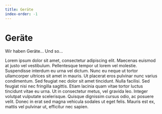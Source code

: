 ```yaml
---
title: Geräte
index-order: -1
---
```


# Geräte

Wir haben Geräte... Und so...

Lorem ipsum dolor sit amet, consectetur adipiscing elit. Maecenas euismod at justo vel vestibulum. Pellentesque tempor ut lorem vel molestie. Suspendisse interdum eu urna vel dictum. Nunc eu neque ut tortor ullamcorper ultrices sit amet in mauris. Ut placerat eros pulvinar nunc varius condimentum. Sed feugiat nec dolor sit amet tincidunt. Nulla facilisi. Sed feugiat nisi nec fringilla sagittis. Etiam lacinia quam vitae tortor luctus tincidunt vitae eu urna. Ut in consectetur metus, vel gravida leo. Integer volutpat vulputate scelerisque. Quisque dignissim cursus odio, ac posuere velit. Donec in erat sed magna vehicula sodales ut eget felis. Mauris est ex, mattis vel pulvinar ut, efficitur nec sapien. 